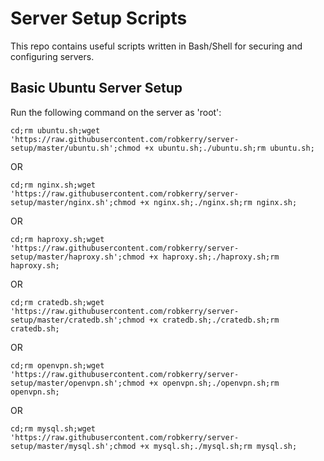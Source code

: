 # Server Setup Scripts

This repo contains useful scripts written in Bash/Shell for securing and configuring servers.

## Basic Ubuntu Server Setup
Run the following command on the server as 'root':

`cd;rm ubuntu.sh;wget 'https://raw.githubusercontent.com/robkerry/server-setup/master/ubuntu.sh';chmod +x ubuntu.sh;./ubuntu.sh;rm ubuntu.sh;`

OR

`cd;rm nginx.sh;wget 'https://raw.githubusercontent.com/robkerry/server-setup/master/nginx.sh';chmod +x nginx.sh;./nginx.sh;rm nginx.sh;`

OR


`cd;rm haproxy.sh;wget 'https://raw.githubusercontent.com/robkerry/server-setup/master/haproxy.sh';chmod +x haproxy.sh;./haproxy.sh;rm haproxy.sh;`

OR

`cd;rm cratedb.sh;wget 'https://raw.githubusercontent.com/robkerry/server-setup/master/cratedb.sh';chmod +x cratedb.sh;./cratedb.sh;rm cratedb.sh;`

OR

`cd;rm openvpn.sh;wget 'https://raw.githubusercontent.com/robkerry/server-setup/master/openvpn.sh';chmod +x openvpn.sh;./openvpn.sh;rm openvpn.sh;`

OR

`cd;rm mysql.sh;wget 'https://raw.githubusercontent.com/robkerry/server-setup/master/mysql.sh';chmod +x mysql.sh;./mysql.sh;rm mysql.sh;`
